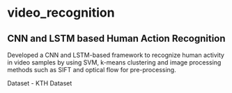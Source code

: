 # video_recognition

## CNN and LSTM based Human Action Recognition 

Developed a CNN and LSTM-based framework to recognize human activity in video
samples by using SVM, k-means clustering and image processing methods such as SIFT
and optical flow for pre-processing.

Dataset - KTH Dataset



